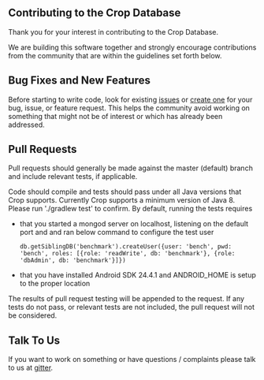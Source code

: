 ## Contributing to the Crop Database

Thank you for your interest in contributing to the Crop Database.

We are building this software together and strongly encourage contributions from the community that are within the guidelines set forth 
below. 

Bug Fixes and New Features
--------------------------

Before starting to write code, look for existing [issues](https://github.com/dizitart/cropdb-database/issues) or 
[create one](https://github.com/dizitart/cropdb-database/issues/new) for your bug, issue, or feature request. This helps the community 
avoid working on something that might not be of interest or which has already been addressed.

Pull Requests
-------------

Pull requests should generally be made against the master (default) branch and include relevant tests, if applicable. 

Code should compile and tests should pass under all Java versions that Crop supports. Currently Crop supports a minimum version of Java 8.  
Please run './gradlew test' to confirm. By default, running the tests requires 

*   that you started a mongod server on localhost, listening on the default port and and ran below command to configure the test user
        
        db.getSiblingDB('benchmark').createUser({user: 'bench', pwd: 'bench', roles: [{role: 'readWrite', db: 'benchmark'}, {role: 'dbAdmin', db: 'benchmark'}]})
        
*   that you have installed Android SDK 24.4.1 and ANDROID_HOME is setup to the proper location

The results of pull request testing will be appended to the request. If any tests do not pass, or relevant tests are not included, the 
pull request will not be considered. 

Talk To Us
----------

If you want to work on something or have questions / complaints please talk to us at [gitter](https://gitter.im/dizitart/cropdb-database).